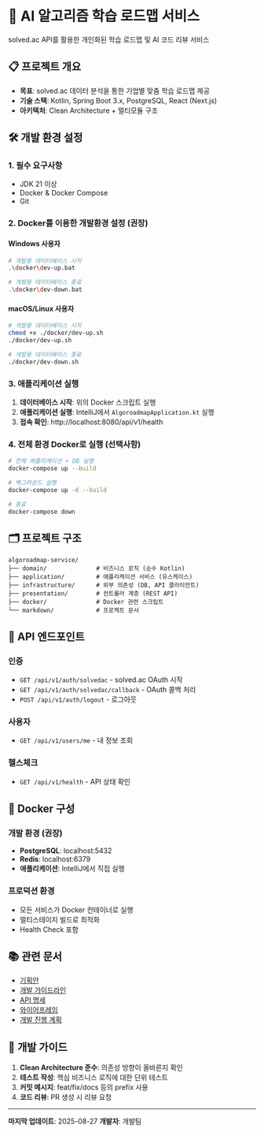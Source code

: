 # 🚀 AI 알고리즘 학습 로드맵 서비스

solved.ac API를 활용한 개인화된 학습 로드맵 및 AI 코드 리뷰 서비스

## 📋 프로젝트 개요

- **목표**: solved.ac 데이터 분석을 통한 기업별 맞춤 학습 로드맵 제공
- **기술 스택**: Kotlin, Spring Boot 3.x, PostgreSQL, React (Next.js)
- **아키텍처**: Clean Architecture + 멀티모듈 구조

## 🛠️ 개발 환경 설정

### 1. 필수 요구사항
- JDK 21 이상
- Docker & Docker Compose
- Git

### 2. Docker를 이용한 개발환경 설정 (권장)

#### Windows 사용자
```bash
# 개발용 데이터베이스 시작
.\docker\dev-up.bat

# 개발용 데이터베이스 종료
.\docker\dev-down.bat
```

#### macOS/Linux 사용자
```bash
# 개발용 데이터베이스 시작
chmod +x ./docker/dev-up.sh
./docker/dev-up.sh

# 개발용 데이터베이스 종료
./docker/dev-down.sh
```

### 3. 애플리케이션 실행

1. **데이터베이스 시작**: 위의 Docker 스크립트 실행
2. **애플리케이션 실행**: IntelliJ에서 `AlgoroadmapApplication.kt` 실행
3. **접속 확인**: http://localhost:8080/api/v1/health

### 4. 전체 환경 Docker로 실행 (선택사항)

```bash
# 전체 애플리케이션 + DB 실행
docker-compose up --build

# 백그라운드 실행
docker-compose up -d --build

# 종료
docker-compose down
```

## 🗂️ 프로젝트 구조

```
algoroadmap-service/
├── domain/              # 비즈니스 로직 (순수 Kotlin)
├── application/         # 애플리케이션 서비스 (유스케이스)
├── infrastructure/      # 외부 의존성 (DB, API 클라이언트)
├── presentation/        # 컨트롤러 계층 (REST API)
├── docker/              # Docker 관련 스크립트
└── markdown/            # 프로젝트 문서
```

## 🔌 API 엔드포인트

### 인증
- `GET /api/v1/auth/solvedac` - solved.ac OAuth 시작
- `GET /api/v1/auth/solvedac/callback` - OAuth 콜백 처리
- `POST /api/v1/auth/logout` - 로그아웃

### 사용자
- `GET /api/v1/users/me` - 내 정보 조회

### 헬스체크
- `GET /api/v1/health` - API 상태 확인

## 🐳 Docker 구성

### 개발 환경 (권장)
- **PostgreSQL**: localhost:5432
- **Redis**: localhost:6379
- **애플리케이션**: IntelliJ에서 직접 실행

### 프로덕션 환경
- 모든 서비스가 Docker 컨테이너로 실행
- 멀티스테이지 빌드로 최적화
- Health Check 포함

## 📚 관련 문서

- [기획안](./markdown/기획안.md)
- [개발 가이드라인](./markdown/개발가이드라인.md) 
- [API 명세](./markdown/API명세.md)
- [와이어프레임](./markdown/와이어프레임.md)
- [개발 진행 계획](./개발진행계획.md)

## 🤝 개발 가이드

1. **Clean Architecture 준수**: 의존성 방향이 올바른지 확인
2. **테스트 작성**: 핵심 비즈니스 로직에 대한 단위 테스트
3. **커밋 메시지**: feat/fix/docs 등의 prefix 사용
4. **코드 리뷰**: PR 생성 시 리뷰 요청

---

**마지막 업데이트**: 2025-08-27
**개발자**: 개발팀